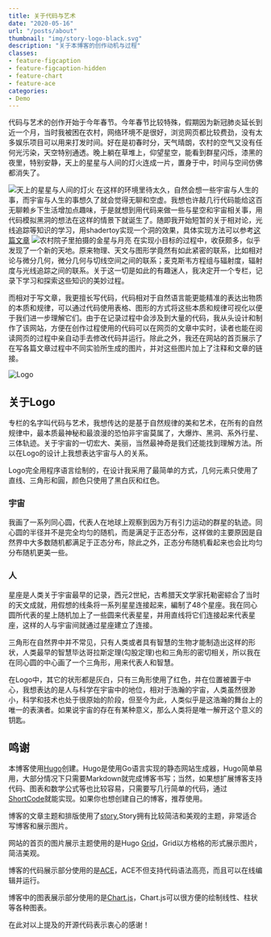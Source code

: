 ```yaml
---
title: 关于代码与艺术
date: "2020-05-16"
url: "/posts/about"
thumbnail: "img/story-logo-black.svg"
description: "关于本博客的创作动机与过程"
classes:
- feature-figcaption
- feature-figcaption-hidden
- feature-chart
- feature-ace
categories:
- Demo
---
```

代码与艺术的创作开始于今年春节。今年春节比较特殊，假期因为新冠肺炎延长到近一个月，当时我被困在农村，网络环境不是很好，浏览网页都比较费劲，没有太多娱乐项目可以用来打发时间。好在是初春时分，天气晴朗，农村的空气又没有任何光污染，天空特别通透。晚上躺在草堆上，仰望星空，能看到群星闪烁，漆黑的夜里，特别安静，天上的星星与人间的灯火连成一片，置身于中，时间与空间仿佛都消失了。
<!--more-->
![天上的星星与人间的灯火](/img/starsandlights.jpg)
在这样的环境里待太久，自然会想一些宇宙与人生的事，而宇宙与人生的事想久了就会觉得无聊和空虚。我想也许敲几行代码能给这百无聊赖乡下生活增加点趣味，于是就想到用代码来做一些与星空和宇宙相关事，用代码模拟黑洞的想法在这样的情景下就诞生了。随即我开始短暂的关于相对论，光线追踪等知识的学习，用shadertoy实现一个洞的效果，具体实现方法可以参考[这篇文章](/posts/blackhole)
![农村院子里拍摄的金星与月亮](/img/venusandmoon.jpg)
在实现小目标的过程中，收获颇多，似乎发现了一个新的天地。原来物理、天文与图形学竟然有如此紧密的联系，比如相对论与微分几何，微分几何与切线空间之间的联系；麦克斯韦方程组与辐射度，辐射度与光线追踪之间的联系。关于这一切是如此的有趣迷人，我决定开一个专栏，记录下学习和探索这些知识的美妙过程。

而相对于写文章，我更擅长写代码，代码相对于自然语言能更能精准的表达出物质的本质和规律，可以通过代码使用表格、图形的方式将这些本质和规律可视化以便于我们进一步理解它们。由于在记录过程中会涉及到大量的代码，我从头设计和制作了该网站，方便在创作过程使用的代码可以在网页的文章中实时，读者也能在阅读网页的过程中亲自动手去修改代码并运行。除此之外，我还在网站的首页展示了在写各篇文章过程中不同实验所生成的图片，并对这些图片加上了注释和文章的链接。

![Logo](/preview_images/full/logo-v1.jpg)
## 关于Logo

专栏的名字叫代码与艺术，我想传达的是基于自然规律的美和艺术，在所有的自然规律中，最本质最神秘和最浪漫的恐怕非宇宙莫属了，大爆炸、黑洞、系外行星、三体轨迹。关于宇宙的一切宏大、美丽，当然最神奇是我们还能找到理解方法。所以在Logo的设计上我想表达宇宙与人的关系。

Logo完全用程序语言绘制的，在设计我采用了最简单的方式，几何元素只使用了直线、三角形和圓，颜色只使用了黑白灰和红色。

### 宇宙

我画了一系列同心圆，代表人在地球上观察到因为万有引力运动的群星的轨迹。同心圆的半径并不是完全均匀的随机，而是满足于正态分布，这样做的主要原因是自然界中大多数随机都满足于正态分布，除此之外，正态分布随机看起来也会比均匀分布随机更美一些。

### 人

星座是人类关于宇宙最早的记录，西元2世紀，古希腊天文学家托勒密綜合了当时的天文成就，用假想的线条将一系列星星连接起来，編制了48个星座。我在同心圆所代表的星上随机加上了一些圆来代表星星，并用直线将它们连接起来代表星座，这样的人与宇宙间就通过星座建立了连接。

三角形在自然界中并不常见，只有人类或者具有智慧的生物才能制造出这样的形状，人类最早的智慧毕达哥拉斯定理(勾股定理)也和三角形的密切相关，所以我在在同心圆的中心画了一个三角形，用来代表人和智慧。

在Logo中，其它的状形都是灰白，只有三角形使用了红色，并在位置被置于中心，我想表达的是人与科学在宇宙中的地位，相对于浩瀚的宇宙，人类虽然很渺小，科学和技术也处于很原始的阶段，但至今为此，人类似乎是这浩瀚的舞台上的唯一的表演者。如果说宇宙的存在有某种意义，那么人类将是唯一解开这个意义的钥匙。




## 鸣谢

本博客使用[Hugo](https://gohugo.io/)创建。Hugo是使用Go语言实现的静态网站生成器，Hugo简单易用，大部分情况下只需要Markdown就完成博客书写；当然，如果想扩展博客支持代码、图表和数学公式等也比较容易，只需要写几行简单的代码，通过[ShortCode](https://gohugo.io/templates/shortcode-templates/)就能实现。如果你也想创建自己的博客，推荐使用。

博客的文章主题和排版使用了[story](https://story.xaprb.com/theme-features/),Story拥有比较简洁和美观的主题，非常适合写博客和展示图片。

网站的首页的图片展示主题使用的是Hugo [Grid](https://themes.gohugo.io/tags/grid)，Grid以方格格的形式展示图片，简洁美观。

博客的代码展示部分使用的是[ACE](https://ace.c9.io/)，ACE不但支持代码语法高亮，而且可以在线编辑并运行。

博客中的图表展示部分使用的是[Chart.js](https://www.chartjs.org/)，Chart.js可以很方便的绘制线性、柱状等各种图表。

在此对以上提及的开源代码表示衷心的感谢！


